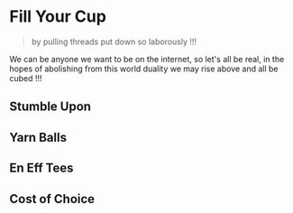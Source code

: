 # Fill Your Cup
> by pulling threads put down so laborously !!!

We can be anyone we want to be on the internet, so let's all be real, in the hopes of abolishing from this world duality we may rise above and all be cubed !!!

## Stumble Upon


## Yarn Balls


## En Eff Tees


## Cost of Choice


